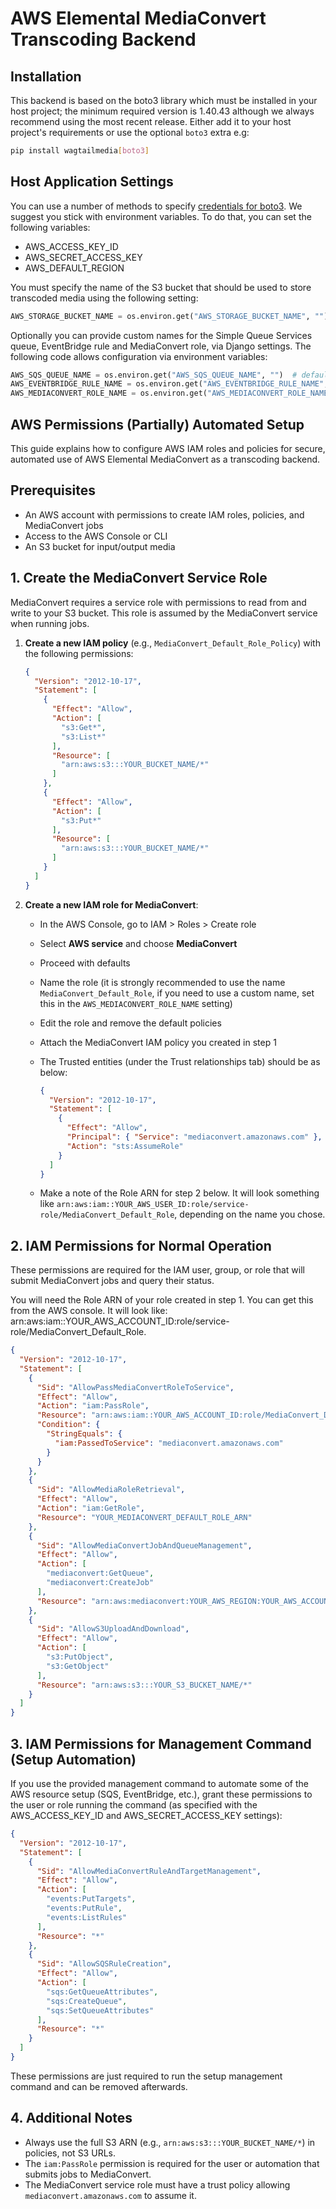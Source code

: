 
# AWS Elemental MediaConvert Transcoding Backend

## Installation

This backend is based on the boto3 library which must be installed in your host project; the minimum required version is 1.40.43 although we always recommend using the most recent release. Either add it to your host project's requirements or use the optional `boto3` extra e.g:

```bash
pip install wagtailmedia[boto3]
```

## Host Application Settings

You can use a number of methods to specify [credentials for boto3](https://boto3.amazonaws.com/v1/documentation/api/latest/guide/configuration.html). We suggest you stick with environment variables. To do that, you can set the following variables:

- AWS_ACCESS_KEY_ID
- AWS_SECRET_ACCESS_KEY
- AWS_DEFAULT_REGION

You must specify the name of the S3 bucket that should be used to store transcoded media using the following setting:

```python
AWS_STORAGE_BUCKET_NAME = os.environ.get("AWS_STORAGE_BUCKET_NAME", "")  # S3 bucket offline files are uploaded to and the transcoded files are stored in
```

Optionally you can provide custom names for the Simple Queue Services queue, EventBridge rule and MediaConvert role, via Django settings. The following code allows configuration via environment variables:

```python
AWS_SQS_QUEUE_NAME = os.environ.get("AWS_SQS_QUEUE_NAME", "")  # default: "mediaconvert-messages"
AWS_EVENTBRIDGE_RULE_NAME = os.environ.get("AWS_EVENTBRIDGE_RULE_NAME", "")  # default: "mediaconvert-job-events"
AWS_MEDIACONVERT_ROLE_NAME = os.environ.get("AWS_MEDIACONVERT_ROLE_NAME", "")  #  default: MediaConvert_Default_Role
```

## AWS Permissions (Partially) Automated Setup

This guide explains how to configure AWS IAM roles and policies for secure, automated use of AWS Elemental MediaConvert as a transcoding backend.

## Prerequisites

- An AWS account with permissions to create IAM roles, policies, and MediaConvert jobs
- Access to the AWS Console or CLI
- An S3 bucket for input/output media

## 1. Create the MediaConvert Service Role

MediaConvert requires a service role with permissions to read from and write to your S3 bucket. This role is assumed by the MediaConvert service when running jobs.

1. **Create a new IAM policy** (e.g., `MediaConvert_Default_Role_Policy`) with the following permissions:

    ```json
    {
      "Version": "2012-10-17",
      "Statement": [
        {
          "Effect": "Allow",
          "Action": [
            "s3:Get*",
            "s3:List*"
          ],
          "Resource": [
            "arn:aws:s3:::YOUR_BUCKET_NAME/*"
          ]
        },
        {
          "Effect": "Allow",
          "Action": [
            "s3:Put*"
          ],
          "Resource": [
            "arn:aws:s3:::YOUR_BUCKET_NAME/*"
          ]
        }
      ]
    }
    ```

2. **Create a new IAM role for MediaConvert**:
    - In the AWS Console, go to IAM > Roles > Create role
    - Select **AWS service** and choose **MediaConvert**
    - Proceed with defaults
    - Name the role (it is strongly recommended to use the name `MediaConvert_Default_Role`, if you need to use a custom name, set this in the `AWS_MEDIACONVERT_ROLE_NAME` setting)
    - Edit the role and remove the default policies
    - Attach the MediaConvert IAM policy you created in step 1
    - The Trusted entities (under the Trust relationships tab) should be as below:

      ```json
      {
        "Version": "2012-10-17",
        "Statement": [
          {
            "Effect": "Allow",
            "Principal": { "Service": "mediaconvert.amazonaws.com" },
            "Action": "sts:AssumeRole"
          }
        ]
      }
      ```
    - Make a note of the Role ARN for step 2 below. It will look something like `arn:aws:iam::YOUR_AWS_USER_ID:role/service-role/MediaConvert_Default_Role`, depending on the name you chose.

## 2. IAM Permissions for Normal Operation

These permissions are required for the IAM user, group, or role that will submit
MediaConvert jobs and query their status.

You will need the Role ARN of your role created in step 1. You can get this from
the AWS console. It will look like:
arn:aws:iam::YOUR_AWS_ACCOUNT_ID:role/service-role/MediaConvert_Default_Role.

```json
{
  "Version": "2012-10-17",
  "Statement": [
    {
      "Sid": "AllowPassMediaConvertRoleToService",
      "Effect": "Allow",
      "Action": "iam:PassRole",
      "Resource": "arn:aws:iam::YOUR_AWS_ACCOUNT_ID:role/MediaConvert_Default_Role",
      "Condition": {
        "StringEquals": {
          "iam:PassedToService": "mediaconvert.amazonaws.com"
        }
      }
    },
    {
      "Sid": "AllowMediaRoleRetrieval",
      "Effect": "Allow",
      "Action": "iam:GetRole",
      "Resource": "YOUR_MEDIACONVERT_DEFAULT_ROLE_ARN"
    },
    {
      "Sid": "AllowMediaConvertJobAndQueueManagement",
      "Effect": "Allow",
      "Action": [
        "mediaconvert:GetQueue",
        "mediaconvert:CreateJob"
      ],
      "Resource": "arn:aws:mediaconvert:YOUR_AWS_REGION:YOUR_AWS_ACCOUNT_ID:queues/Default"
    },
    {
      "Sid": "AllowS3UploadAndDownload",
      "Effect": "Allow",
      "Action": [
        "s3:PutObject",
        "s3:GetObject"
      ],
      "Resource": "arn:aws:s3:::YOUR_S3_BUCKET_NAME/*"
    }
  ]
}
```

## 3. IAM Permissions for Management Command (Setup Automation)

If you use the provided management command to automate some of the AWS resource setup (SQS, EventBridge, etc.), grant these permissions to the user or role running the command (as specified with the AWS_ACCESS_KEY_ID and AWS_SECRET_ACCESS_KEY settings):

```json
{
  "Version": "2012-10-17",
  "Statement": [
    {
      "Sid": "AllowMediaConvertRuleAndTargetManagement",
      "Effect": "Allow",
      "Action": [
        "events:PutTargets",
        "events:PutRule",
        "events:ListRules"
      ],
      "Resource": "*"
    },
    {
      "Sid": "AllowSQSRuleCreation",
      "Effect": "Allow",
      "Action": [
        "sqs:GetQueueAttributes",
        "sqs:CreateQueue",
        "sqs:SetQueueAttributes"
      ],
      "Resource": "*"
    }
  ]
}
```

These permissions are just required to run the setup management command and can be removed afterwards.

## 4. Additional Notes

- Always use the full S3 ARN (e.g., `arn:aws:s3:::YOUR_BUCKET_NAME/*`) in policies, not S3 URLs.
- The `iam:PassRole` permission is required for the user or automation that submits jobs to MediaConvert.
- The MediaConvert service role must have a trust policy allowing `mediaconvert.amazonaws.com` to assume it.
